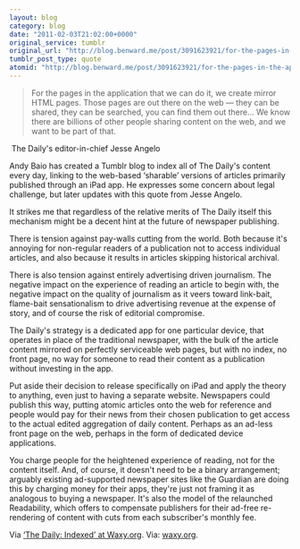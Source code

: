 ```yaml
---
layout: blog
category: blog
date: "2011-02-03T21:02:00+0000"
original_service: tumblr
original_url: "http://blog.benward.me/post/3091623921/for-the-pages-in-the-application-that-we-can-do"
tumblr_post_type: quote
atomid: "http://blog.benward.me/post/3091623921/for-the-pages-in-the-application-that-we-can-do"
---
```

> For the pages in the application that we can do it, we create mirror HTML pages. Those pages are out there on the web — they can be shared, they can be searched, you can find them out there... We know there are billions of other people sharing content on the web, and we want to be part of that.

 The Daily's editor-in-chief Jesse Angelo

Andy Baio has created a Tumblr blog to index all of The Daily's content every day, linking to the web-based ‘sharable’ versions of articles primarily published through an iPad app. He expresses some concern about legal challenge, but later updates with this quote from Jesse Angelo.

It strikes me that regardless of the relative merits of The Daily itself this mechanism might be a decent hint at the future of newspaper publishing.

There is tension against pay-walls cutting from the world. Both because it's annoying for non-regular readers of a publication not to access individual articles, and also because it results in articles skipping historical archival.

There is also tension against entirely advertising driven journalism. The negative impact on the experience of reading an article to begin with, the negative impact on the quality of journalism as it veers toward link-bait, flame-bait sensationalism to drive advertising revenue at the expense of story, and of course the risk of editorial compromise.

The Daily's strategy is a dedicated app for one particular device, that operates in place of the traditional newspaper, with the bulk of the article content mirrored on perfectly serviceable web pages, but with no index, no front page, no way for someone to read their content as a publication without investing in the app.

Put aside their decision to release specifically on iPad and apply the theory to anything, even just to having a separate website. Newspapers could publish this way, putting atomic articles onto the web for reference and people would pay for their news from their chosen publication to get access to the actual edited aggregation of daily content. Perhaps as an ad-less front page on the web, perhaps in the form of dedicated device applications.

You charge people for the heightened experience of reading, not for the content itself. And, of course, it doesn't need to be a binary arrangement; arguably existing ad-supported newspaper sites like the Guardian are doing this by charging money for their apps, they're just not framing it as analogous to buying a newspaper. It's also the model of the relaunched Readability, which offers to compensate publishers for their ad-free re-rendering of content with cuts from each subscriber's monthly fee.

Via <a href="http://waxy.org/2011/02/the_daily_indexed/">‘The Daily: Indexed’ at Waxy.org</a>.
Via: [waxy.org](http://waxy.org/).